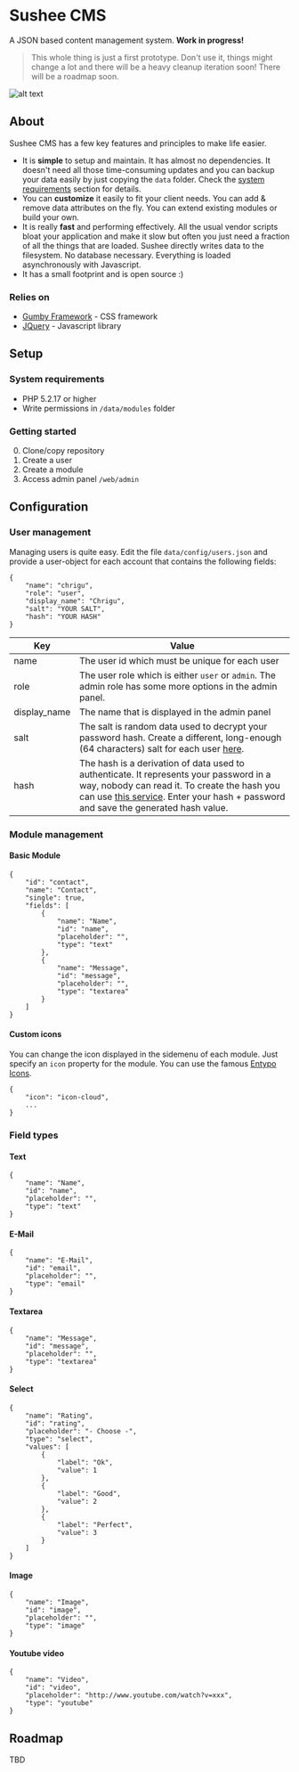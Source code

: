 Sushee CMS
==========

A JSON based content management system. **Work in progress!**

> This whole thing is just a first prototype. Don't use it, things might change a lot and there will be a heavy
> cleanup iteration soon! There will be a roadmap soon.

![alt text](https://raw.githubusercontent.com/chrigu-ebert/Sushee-CMS/master/web/admin/facebook.png "Logo")

About
-----
Sushee CMS has a few key features and principles to make life easier.

- It is **simple** to setup and maintain. It has almost no dependencies. It doesn't need all those time-consuming updates and you can backup your data easily by just copying the `data` folder. Check the [system requirements](#system-requirements) section for details.
- You can **customize** it easily to fit your client needs. You can add & remove data attributes on the fly. You can extend existing modules or build your own.
- It is really **fast** and performing effectively. All the usual vendor scripts bloat your application and make it slow but often you just need a fraction of all the things that are loaded. Sushee directly writes data to the filesystem. No database necessary. Everything is loaded asynchronously with Javascript.
- It has a small footprint and is open source :)


### Relies on
- [Gumby Framework](http://gumbyframework.com/) - CSS framework
- [JQuery](http://jquery.com/) - Javascript library


Setup
-----

### System requirements
- PHP 5.2.17 or higher
- Write permissions in `/data/modules` folder

### Getting started
0. Clone/copy repository
0. Create a user
0. Create a module
0. Access admin panel `/web/admin`


Configuration
-------------

### User management

Managing users is quite easy. Edit the file `data/config/users.json` and provide a user-object for each account
that contains the following fields:

    {
        "name": "chrigu",
        "role": "user",
        "display_name": "Chrigu",
        "salt": "YOUR SALT",
        "hash": "YOUR HASH"
    }


Key | Value
--- | ---
name | The user id which must be unique for each user
role | The user role which is either `user` or `admin`. The admin role has some more options in the admin panel.
display_name | The name that is displayed in the admin panel
salt | The salt is random data used to decrypt your password hash. Create a different, long-enough (64 characters) salt for each user [here](http://www.sethcardoza.com/tools/random-password-generator/).
hash | The hash is a derivation of data used to authenticate. It represents your password in a way, nobody can read it. To create the hash you can use [this service](http://www.xorbin.com/tools/sha256-hash-calculator). Enter your hash + password and save the generated hash value.


### Module management

#### Basic Module

    {
        "id": "contact",
        "name": "Contact",
        "single": true,
        "fields": [
            {
                "name": "Name",
                "id": "name",
                "placeholder": "",
                "type": "text"
            },
            {
                "name": "Message",
                "id": "message",
                "placeholder": "",
                "type": "textarea"
            }
        ]
    }


#### Custom icons

You can change the icon displayed in the sidemenu of each module. Just specify an `icon` property for the module. You can use the famous [Entypo Icons](http://gumbyframework.com/docs/ui-kit/#!/icons).

    {
        "icon": "icon-cloud",
        ...
    }

### Field types

#### Text

    {
        "name": "Name",
        "id": "name",
        "placeholder": "",
        "type": "text"
    }

#### E-Mail

    {
        "name": "E-Mail",
        "id": "email",
        "placeholder": "",
        "type": "email"
    }

#### Textarea

    {
        "name": "Message",
        "id": "message",
        "placeholder": "",
        "type": "textarea"
    }

#### Select

    {
        "name": "Rating",
        "id": "rating",
        "placeholder": "- Choose -",
        "type": "select",
        "values": [
            {
                "label": "Ok",
                "value": 1
            },
            {
                "label": "Good",
                "value": 2
            },
            {
                "label": "Perfect",
                "value": 3
            }
        ]
    }


#### Image

    {
        "name": "Image",
        "id": "image",
        "placeholder": "",
        "type": "image"
    }

#### Youtube video

    {
        "name": "Video",
        "id": "video",
        "placeholder": "http://www.youtube.com/watch?v=xxx",
        "type": "youtube"
    }

Roadmap
-------
TBD
